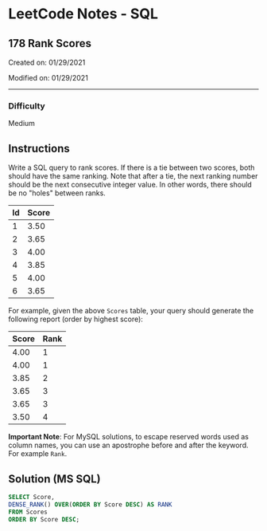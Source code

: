# LeetCode Notes - SQL

## 178 Rank Scores

Created on: 01/29/2021

Modified on: 01/29/2021

---

### Difficulty

Medium

## Instructions

Write a SQL query to rank scores. If there is a tie between two scores, both should have the same ranking. Note that after a tie, the next ranking number should be the next consecutive integer value. In other words, there should be no "holes" between ranks.

| Id | Score     |
| -- | --------- |
| 1  | 3.50      |
| 2  | 3.65      |
| 3  | 4.00      |
| 4  | 3.85      |
| 5  | 4.00      |
| 6  | 3.65      |

For example, given the above `Scores` table, your query should generate the following report (order by highest score):

| Score | Rank  |
| ----- | ----- |
| 4.00  | 1     |
| 4.00  | 1     |
| 3.85  | 2     |
| 3.65  | 3     |
| 3.65  | 3     |
| 3.50  | 4     |

**Important Note**: For MySQL solutions, to escape reserved words used as column names, you can use an apostrophe before and after the keyword. For example `Rank`.

## Solution (MS SQL)

``` sql
SELECT Score,
DENSE_RANK() OVER(ORDER BY Score DESC) AS RANK
FROM Scores
ORDER BY Score DESC;
```
